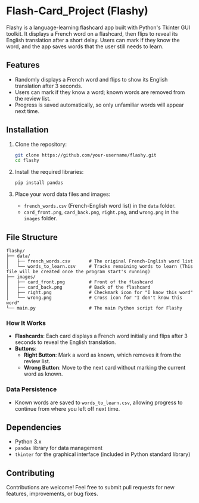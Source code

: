 # Flash-Card_Project (Flashy)

Flashy is a language-learning flashcard app built with Python's Tkinter GUI toolkit. It displays a French word on a flashcard, then flips to reveal its English translation after a short delay. Users can mark if they know the word, and the app saves words that the user still needs to learn.

## Features

- Randomly displays a French word and flips to show its English translation after 3 seconds.
- Users can mark if they know a word; known words are removed from the review list.
- Progress is saved automatically, so only unfamiliar words will appear next time.

## Installation

1. Clone the repository:
   ```bash
   git clone https://github.com/your-username/flashy.git
   cd flashy
   ```

2. Install the required libraries:
   ```bash
   pip install pandas
   ```

3. Place your word data files and images:
   - `french_words.csv` (French-English word list) in the `data` folder.
   - `card_front.png`, `card_back.png`, `right.png`, and `wrong.png` in the `images` folder.

## File Structure

```
flashy/
├── data/
│   ├── french_words.csv       # The original French-English word list
│   └── words_to_learn.csv     # Tracks remaining words to learn (This file will be created once the program start's running)
├── images/
│   ├── card_front.png         # Front of the flashcard
│   ├── card_back.png          # Back of the flashcard
│   ├── right.png              # Checkmark icon for "I know this word"
│   └── wrong.png              # Cross icon for "I don't know this word"
└── main.py                    # The main Python script for Flashy
```
### How It Works

- **Flashcards**: Each card displays a French word initially and flips after 3 seconds to reveal the English translation.
- **Buttons**: 
  - **Right Button**: Mark a word as known, which removes it from the review list.
  - **Wrong Button**: Move to the next card without marking the current word as known.

### Data Persistence

- Known words are saved to `words_to_learn.csv`, allowing progress to continue from where you left off next time.

## Dependencies

- Python 3.x
- `pandas` library for data management
- `tkinter` for the graphical interface (included in Python standard library)

## Contributing

Contributions are welcome! Feel free to submit pull requests for new features, improvements, or bug fixes.
